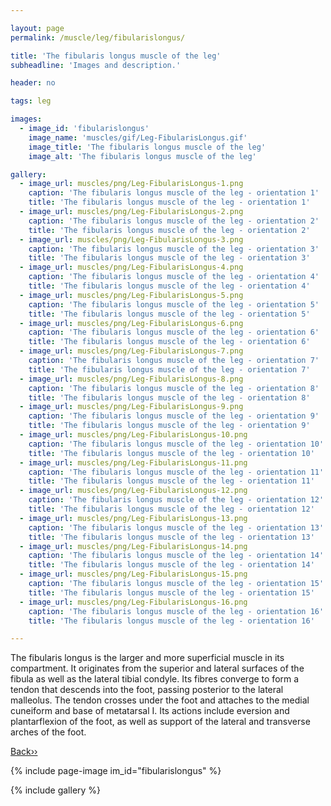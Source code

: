 ```yaml
---

layout: page
permalink: /muscle/leg/fibularislongus/

title: 'The fibularis longus muscle of the leg'
subheadline: 'Images and description.'

header: no

tags: leg

images:
  - image_id: 'fibularislongus'
    image_name: 'muscles/gif/Leg-FibularisLongus.gif'
    image_title: 'The fibularis longus muscle of the leg'
    image_alt: 'The fibularis longus muscle of the leg' 

gallery:
  - image_url: muscles/png/Leg-FibularisLongus-1.png
    caption: 'The fibularis longus muscle of the leg - orientation 1'
    title: 'The fibularis longus muscle of the leg - orientation 1'
  - image_url: muscles/png/Leg-FibularisLongus-2.png
    caption: 'The fibularis longus muscle of the leg - orientation 2'
    title: 'The fibularis longus muscle of the leg - orientation 2'
  - image_url: muscles/png/Leg-FibularisLongus-3.png
    caption: 'The fibularis longus muscle of the leg - orientation 3'
    title: 'The fibularis longus muscle of the leg - orientation 3'
  - image_url: muscles/png/Leg-FibularisLongus-4.png
    caption: 'The fibularis longus muscle of the leg - orientation 4'
    title: 'The fibularis longus muscle of the leg - orientation 4'
  - image_url: muscles/png/Leg-FibularisLongus-5.png
    caption: 'The fibularis longus muscle of the leg - orientation 5'
    title: 'The fibularis longus muscle of the leg - orientation 5'
  - image_url: muscles/png/Leg-FibularisLongus-6.png
    caption: 'The fibularis longus muscle of the leg - orientation 6'
    title: 'The fibularis longus muscle of the leg - orientation 6'
  - image_url: muscles/png/Leg-FibularisLongus-7.png
    caption: 'The fibularis longus muscle of the leg - orientation 7'
    title: 'The fibularis longus muscle of the leg - orientation 7'
  - image_url: muscles/png/Leg-FibularisLongus-8.png
    caption: 'The fibularis longus muscle of the leg - orientation 8'
    title: 'The fibularis longus muscle of the leg - orientation 8'
  - image_url: muscles/png/Leg-FibularisLongus-9.png
    caption: 'The fibularis longus muscle of the leg - orientation 9'
    title: 'The fibularis longus muscle of the leg - orientation 9'
  - image_url: muscles/png/Leg-FibularisLongus-10.png
    caption: 'The fibularis longus muscle of the leg - orientation 10'
    title: 'The fibularis longus muscle of the leg - orientation 10'
  - image_url: muscles/png/Leg-FibularisLongus-11.png
    caption: 'The fibularis longus muscle of the leg - orientation 11'
    title: 'The fibularis longus muscle of the leg - orientation 11'
  - image_url: muscles/png/Leg-FibularisLongus-12.png
    caption: 'The fibularis longus muscle of the leg - orientation 12'
    title: 'The fibularis longus muscle of the leg - orientation 12'
  - image_url: muscles/png/Leg-FibularisLongus-13.png
    caption: 'The fibularis longus muscle of the leg - orientation 13'
    title: 'The fibularis longus muscle of the leg - orientation 13'
  - image_url: muscles/png/Leg-FibularisLongus-14.png
    caption: 'The fibularis longus muscle of the leg - orientation 14'
    title: 'The fibularis longus muscle of the leg - orientation 14'
  - image_url: muscles/png/Leg-FibularisLongus-15.png
    caption: 'The fibularis longus muscle of the leg - orientation 15'
    title: 'The fibularis longus muscle of the leg - orientation 15'
  - image_url: muscles/png/Leg-FibularisLongus-16.png
    caption: 'The fibularis longus muscle of the leg - orientation 16'
    title: 'The fibularis longus muscle of the leg - orientation 16'

---
```


The fibularis longus is the larger and more superficial muscle in its compartment. It originates from the superior and lateral surfaces of the fibula as well as the lateral tibial condyle. Its fibres converge to form a tendon that descends into the foot, passing posterior to the lateral malleolus. The tendon crosses under the foot and attaches to the medial cuneiform and base of metatarsal I. Its actions include eversion and plantarflexion of the foot, as well as support of the lateral and transverse arches of the foot.

[Back››](/muscle/leg/)

{% include page-image im_id="fibularislongus" %}

{% include gallery %}
